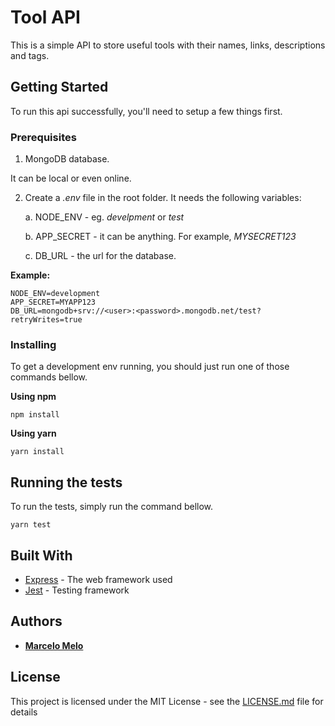 # Tool API

This is a simple API to store useful tools with their names, links, descriptions and tags.

## Getting Started

To run this api successfully, you'll need to setup a few things first.

### Prerequisites

1. MongoDB database.

It can be local or even online.

2. Create a _.env_ file in the root folder. It needs the following variables:

   a. NODE_ENV - eg. _develpment_ or _test_

   b. APP_SECRET - it can be anything. For example, _MYSECRET123_

   c. DB_URL - the url for the database.

**Example:**

```
NODE_ENV=development
APP_SECRET=MYAPP123
DB_URL=mongodb+srv://<user>:<password>.mongodb.net/test?retryWrites=true
```

### Installing

To get a development env running, you should just run one of those commands bellow.

**Using npm**

```
npm install
```

**Using yarn**

```
yarn install
```

## Running the tests

To run the tests, simply run the command bellow.

```
yarn test
```

## Built With

- [Express](https://expressjs.com/) - The web framework used
- [Jest](https://jestjs.io/) - Testing framework

## Authors

- [**Marcelo Melo**](https://github.com/marcelosdm)

## License

This project is licensed under the MIT License - see the [LICENSE.md](LICENSE.md) file for details
